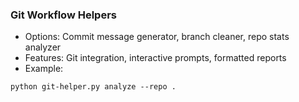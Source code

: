 ### Git Workflow Helpers

- Options: Commit message generator, branch cleaner, repo stats analyzer
- Features: Git integration, interactive prompts, formatted reports
- Example: 
```
python git-helper.py analyze --repo .
```
